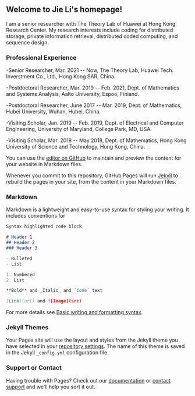 ## **Welcome to Jie Li's homepage!**

I am a senior researcher with The Theory Lab of Huawei at Hong Kong Research Center. My research interests include coding for distributed storage, private information retrieval, distributed coded computing, and sequence design.

### **Professional Experience**

-Senior  Researcher, Mar. 2021 -- Now, The Theory Lab, Huawei Tech. Inverstment Co., Ltd., Hong Kong SAR, China.

-Postdoctoral  Researcher, Mar. 2019 -- Feb. 2021, Dept. of Mathematics and Systems Analysis,  Aalto University,  Espoo, Finland.

-Postdoctoral  Researcher, June 2017 -- Mar. 2019,  Dept. of Mathematics, Hubei University,  Wuhan, Hubei, China.

-Visiting  Scholar, Jan. 2019 -- Feb. 2019, Dept. of Electrical and Computer Engineering, University of Maryland,  College Park, MD, USA.

-Visiting  Scholar, Mar. 2018 -- May 2018, Dept. of Mathematics, Hong Kong University of Science and Technology,  Hong Kong, China.

You can use the [editor on GitHub](https://github.com/jieli873/jieli873.github.io/edit/main/index.md) to maintain and preview the content for your website in Markdown files.

Whenever you commit to this repository, GitHub Pages will run [Jekyll](https://jekyllrb.com/) to rebuild the pages in your site, from the content in your Markdown files.

### Markdown

Markdown is a lightweight and easy-to-use syntax for styling your writing. It includes conventions for

```markdown
Syntax highlighted code block

# Header 1
## Header 2
### Header 3

- Bulleted
- List

1. Numbered
2. List

**Bold** and _Italic_ and `Code` text

[Link](url) and ![Image](src)
```

For more details see [Basic writing and formatting syntax](https://docs.github.com/en/github/writing-on-github/getting-started-with-writing-and-formatting-on-github/basic-writing-and-formatting-syntax).

### Jekyll Themes

Your Pages site will use the layout and styles from the Jekyll theme you have selected in your [repository settings](https://github.com/jieli873/jieli873.github.io/settings/pages). The name of this theme is saved in the Jekyll `_config.yml` configuration file.

### Support or Contact

Having trouble with Pages? Check out our [documentation](https://docs.github.com/categories/github-pages-basics/) or [contact support](https://support.github.com/contact) and we’ll help you sort it out.
